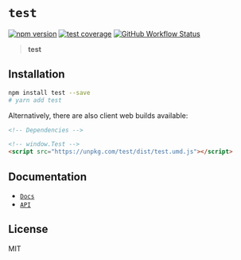 # `test`

[![npm version](https://img.shields.io/npm/v/test.svg?style=flat-square)](https://www.npmjs.com/package/test)
[![test coverage](https://img.shields.io/badge/dynamic/json?style=flat-square&color=brightgreen&label=coverage&query=%24.total.branches.pct&suffix=%25&url=https%3A%2F%2Funpkg.com%2Ftest%2Fcoverage%2Fcoverage-summary.json)](https://www.npmjs.com/package/test)
[![GitHub Workflow Status](https://img.shields.io/github/workflow/status/tbjgolden/test/Release?style=flat-square)](https://github.com/tbjgolden/test/actions?query=workflow%3ARelease)

> **test**

## Installation

```sh
npm install test --save
# yarn add test
```

Alternatively, there are also client web builds available:

<!-- IMPORTANT: Do not delete or change the comments in the code block below -->

```html
<!-- Dependencies -->

<!-- window.Test -->
<script src="https://unpkg.com/test/dist/test.umd.js"></script>
```

## Documentation

- [`Docs`](docs)
- [`API`](docs/api)

## License

MIT

<!-- Original starter readme: https://github.com/tbjgolden/create-typescript-react-library -->